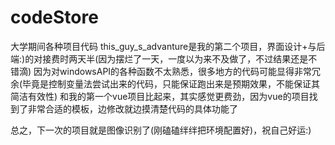 # codeStore
大学期间各种项目代码
this_guy_s_advanture是我的第二个项目，界面设计+与后端:)的对接费时两天半(因为摆烂了一天，一度以为来不及做了，不过结果还是不错滴)
因为对windowsAPI的各种函数不太熟悉，很多地方的代码可能显得非常冗余(毕竟是控制变量法尝试出来的代码，只能保证跑出来是预期效果，不能保证其简洁有效性)
和我的第一个vue项目比起来，其实感觉更费劲，因为vue的项目找到了非常合适的模板，边修改就边摸清楚代码的具体功能了

总之，下一次的项目就是图像识别了(刚磕磕绊绊把环境配置好)，祝自己好运:)
